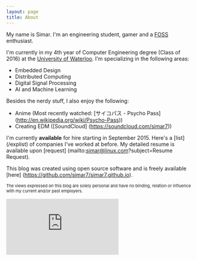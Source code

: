 ```yaml
---
layout: page
title: About
---
```


My name is Simar. I'm an engineering student, gamer and a [FOSS](http://en.wikipedia.org/wiki/Free_and_open-source_software) enthusiast.

I'm currently in my 4th year of Computer Engineering degree (Class of 2016) at the [University of Waterloo](http://uwaterloo.ca). I'm specializing in the following areas:

* Embedded Design
* Distributed Computing
* Digital Signal Processing
* AI and Machine Learning

Besides the nerdy stuff, I also enjoy the following:

* Anime (Most recently watched: [サイコパス - Psycho Pass] (http://en.wikipedia.org/wiki/Psycho-Pass))
* Creating EDM ([SoundCloud] (https://soundcloud.com/simar7))

I'm currently **available** for hire starting in September 2015. Here's a [list] (/explist) of companies I've worked at before. My detailed resume is available upon [request] (mailto:simar@linux.com?subject=Resume Request).

This blog was created using open source software and is freely available [here] (https://github.com/simar7/simar7.github.io).

<div class="message" style="font-size:11px">
  The views expressed on this blog are solely personal and have no binding, relation or influence with my current and/or past employers.
</div>

[![Analytics](https://ga-beacon.appspot.com/UA-58200910-1/simar7.github.io/about.md?pixel)](https://github.com/igrigorik/ga-beacon)

